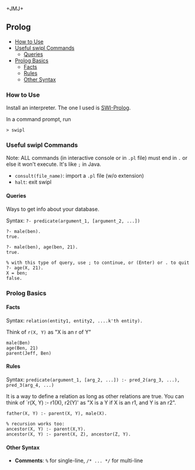+JMJ+
## Prolog

- [How to Use](#how-to-use)  
- [Useful swipl Commands](#useful-swipl-commands)  
  - [Queries](#queries)  
- [Prolog Basics](#prolog-basics)  
  - [Facts](#facts)  
  - [Rules](#rules)  
  - [Other Syntax](#other-syntax)  


### How to Use

Install an interpreter. The one I used is [SWI-Prolog](https://www.swi-prolog.org/Download.html).

In a command prompt, run  
```
> swipl
```

### Useful swipl Commands
Note: ALL commands (in interactive console or in `.pl` file) must end in `.` or else it won't execute. It's like `;` in Java.

- `consult(file_name)`: import a `.pl` file (w/o extension)
- `halt`: exit swipl

#### Queries
Ways to get info about your database.

Syntax: `?- predicate(argument_1, [argument_2, ...])`
```
?- male(ben).
true.

?- male(ben), age(ben, 21).
true.

% with this type of query, use ; to continue, or (Enter) or . to quit
?- age(X, 21).
X = ben;
false.
```


### Prolog Basics

#### Facts
Syntax: `relation(entity1, entity2, ....k'th entity).`

Think of `r(X, Y)` as "X is an r of Y"

```
male(Ben)
age(Ben, 21)
parent(Jeff, Ben)
```

#### Rules
Syntax: `predicate(argument_1, [arg_2, ...]) :- pred_2(arg_3, ...), pred_3(arg_4, ...)`

It is a way to define a relation as long as other relations are true. You can think of `r(X, Y) :- r1(X), r2(Y)' as "X is a Y if X is an r1, and Y is an r2".

```
father(X, Y) :- parent(X, Y), male(X).

% recursion works too:
ancestor(X, Y) :- parent(X,Y).
ancestor(X, Y) :- parent(X, Z), ancestor(Z, Y).
```

#### Other Syntax
- **Comments**: `%` for single-line, `/* ... */` for multi-line  